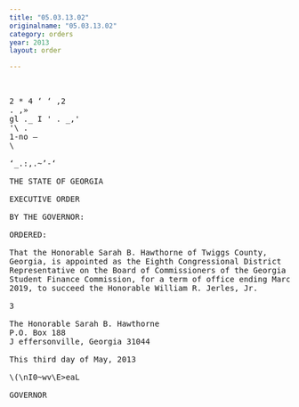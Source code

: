 ```yaml
---
title: "05.03.13.02"
originalname: "05.03.13.02"
category: orders
year: 2013
layout: order

---
```

<pre>
        

2 * 4 ‘ ‘ ,2
. ,»
gl ._ I ' . _,'
'\ .
1-no —
\

‘_.:,.~’-‘

THE STATE OF GEORGIA

EXECUTIVE ORDER

BY THE GOVERNOR:

ORDERED:

That the Honorable Sarah B. Hawthorne of Twiggs County,
Georgia, is appointed as the Eighth Congressional District
Representative on the Board of Commissioners of the Georgia
Student Finance Commission, for a term of office ending March 15
2019, to succeed the Honorable William R. Jerles, Jr.

3

The Honorable Sarah B. Hawthorne
P.O. Box 188
J effersonville, Georgia 31044

This third day of May, 2013

\(\nI0~wv\E>eaL

GOVERNOR

</pre>
